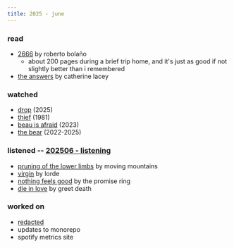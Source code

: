 ```yaml
---
title: 2025 - june
---
```


### read

- [2666](https://us.macmillan.com/books/9780312429218/2666/) by roberto bolaño
    - about 200 pages during a brief trip home, and it's just as good if not slightly better than i remembered
- [the answers](https://us.macmillan.com/books/9781250183088/theanswers/) by catherine lacey

### watched

- [drop](https://www.imdb.com/title/tt32149847/) (2025)
- [thief](https://www.imdb.com/title/tt0083190/) (1981)
- [beau is afraid](https://www.imdb.com/title/tt13521006/) (2023)
- [the bear](https://www.imdb.com/title/tt14452776/) (2022-2025)

### listened -- [202506 - listening](https://open.spotify.com/playlist/40cHhPRoIpR7hMbglsqT6V?si=4a39ed3484f2430d)

- [pruning of the lower limbs](https://movingmountains.bandcamp.com/album/pruning-of-the-lower-limbs) by moving mountains
- [virgin](https://lorde.store/products/virgin-digital-album) by lorde
- [nothing feels good](https://thepromisering1.bandcamp.com/album/nothing-feels-good) by the promise ring
- [die in love](https://greetdeath.bandcamp.com/album/die-in-love) by greet death

### worked on

- [redacted](https://www.limberhealth.com/news/limber-health-acquired-by-net-health-to-advance-hybrid-care-and-rehab-therapy-outcomes)
- updates to monorepo
- spotify metrics site
